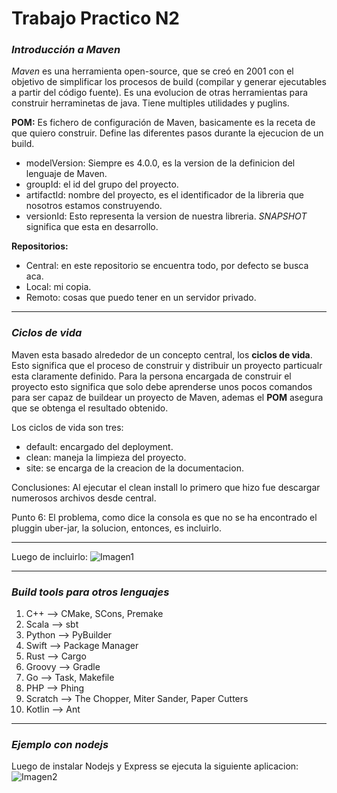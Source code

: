 # Trabajo Practico N2

### *Introducción a Maven*
*Maven*  es una herramienta open-source, que se creó en 2001 con el objetivo de simplificar los procesos de build (compilar y generar ejecutables a partir del código fuente). Es una evolucion de otras herramientas para construir herraminetas de java. Tiene multiples utilidades y puglins. 

**POM:**
Es fichero de configuración de Maven, basicamente es la receta de que quiero construir. Define las diferentes pasos durante la ejecucion de un build.

* modelVersion: Siempre es 4.0.0, es la version de la definicion del lenguaje de Maven.
* groupId: el id del grupo del proyecto.
* artifactId: nombre del proyecto, es el identificador de la libreria que nosotros estamos construyendo.
* versionId: Esto representa la version de nuestra libreria. *SNAPSHOT* significa que esta en desarrollo.




**Repositorios:** 
* Central: en este repositorio se encuentra todo, por defecto se busca aca.
* Local: mi copia.
* Remoto: cosas que puedo tener en un servidor privado.

___ 
### *Ciclos de vida*
Maven esta basado alrededor de un concepto central, los **ciclos de vida**. Esto significa que el proceso de construir y distribuir un proyecto particualr esta claramente definido.
Para la persona encargada de construir el proyecto esto significa que solo debe aprenderse unos pocos comandos para ser capaz de buildear un proyecto de Maven, ademas el **POM** asegura que se obtenga el resultado obtenido.

Los ciclos de vida son tres:
* default: encargado del deployment.
* clean: maneja la limpieza del proyecto.
* site: se encarga de la creacion de la documentacion.




Conclusiones:
Al ejecutar el clean install lo primero que hizo fue descargar numerosos archivos desde central.

Punto 6:
El problema, como dice la consola es que no se ha encontrado el pluggin uber-jar, la solucion, entonces, es incluirlo.  
___
Luego de incluirlo:
![Imagen1](/imagenes/captura_Hola_Mundo.png)


___

### *Build tools para otros lenguajes*

1. C++ --> CMake, SCons, Premake
2. Scala --> sbt
3. Python --> PyBuilder
4. Swift --> Package Manager
5. Rust --> Cargo
6. Groovy --> Gradle
7. Go --> Task, Makefile
8. PHP --> Phing
9. Scratch --> The Chopper, Miter Sander, Paper Cutters
10. Kotlin --> Ant

___ 
### *Ejemplo con nodejs*
Luego de instalar Nodejs y Express se ejecuta la siguiente aplicacion:
![Imagen2](/imagenes/captura_node_js.png)